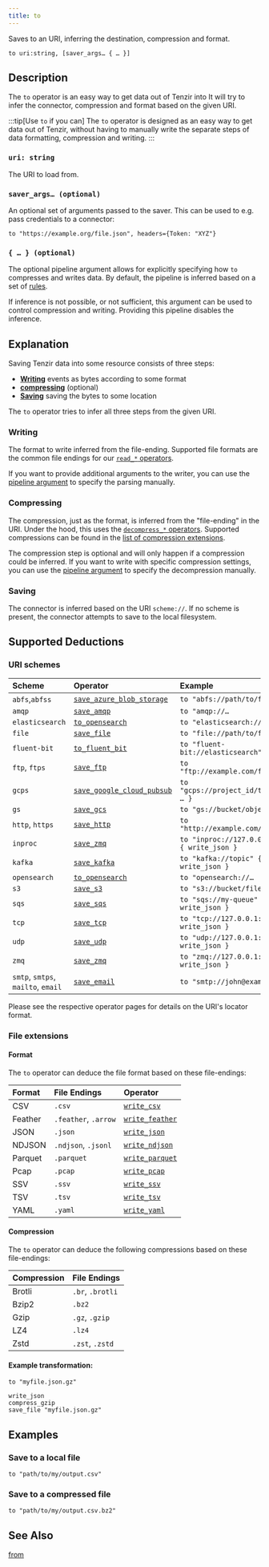 ```yaml
---
title: to
---
```


Saves to an URI, inferring the destination, compression and format.

```tql
to uri:string, [saver_args… { … }]
```

## Description

The `to` operator is an easy way to get data out of Tenzir into
It will try to infer the connector, compression and format based on the given URI.

:::tip[Use `to` if you can]
The `to` operator is designed as an easy way to get data out of Tenzir,
without having to manually write the separate steps of data formatting,
compression and writing.
:::

### `uri: string`

The URI to load from.

### `saver_args… (optional)`

An optional set of arguments passed to the saver.
This can be used to e.g. pass credentials to a connector:

```tql
to "https://example.org/file.json", headers={Token: "XYZ"}
```

### `{ … } (optional)`

The optional pipeline argument allows for explicitly specifying how `to`
compresses and writes data. By default, the pipeline is inferred based on a set
of [rules](#explanation).

If inference is not possible, or not sufficient, this argument can be used to
control compression and writing. Providing this pipeline disables the inference.

## Explanation

Saving Tenzir data into some resource consists of three steps:

- [**Writing**](#writing) events as bytes according to some format
- [**compressing**](#compressing) (optional)
- [**Saving**](#saving) saving the bytes to some location

The `to` operator tries to infer all three steps from the given URI.

### Writing

The format to write inferred from the file-ending. Supported file formats are
the common file endings for our [`read_*` operators](/reference/operators#parsing).

If you want to provide additional arguments to the writer, you can use the
[pipeline argument](#---optional) to specify the parsing manually.

### Compressing

The compression, just as the format, is inferred from the "file-ending" in the
URI. Under the hood, this uses the [`decompress_*`
operators](/reference/operators#encode--decode). Supported compressions can be found
in the [list of compression extensions](#compression).

The compression step is optional and will only happen if a compression could be inferred.
If you want to write with specific compression settings, you can use the
[pipeline argument](#---optional) to specify the decompression manually.

### Saving

The connector is inferred based on the URI `scheme://`.
If no scheme is present, the connector attempts to save to the local filesystem.

## Supported Deductions

### URI schemes

| Scheme | Operator | Example |
|:------ |:-------- |:------- |
| `abfs`,`abfss` | [`save_azure_blob_storage`](/reference/operators/save_azure_blob_storage) | `to "abfs://path/to/file.json"` |
| `amqp` | [`save_amqp`](/reference/operators/save_amqp) | `to "amqp://…` |
| `elasticsearch` | [`to_opensearch`](/reference/operators/to_opensearch) | `to "elasticsearch://…` |
| `file` | [`save_file`](/reference/operators/save_file) | `to "file://path/to/file.json"` |
| `fluent-bit` | [`to_fluent_bit`](/reference/operators/to_fluent_bit) | `to "fluent-bit://elasticsearch"` |
| `ftp`, `ftps` | [`save_ftp`](/reference/operators/save_ftp) | `to "ftp://example.com/file.json"` |
| `gcps` | [`save_google_cloud_pubsub`](/reference/operators/save_google_cloud_pubsub) | `to "gcps://project_id/topic_id" { … }` |
| `gs` | [`save_gcs`](/reference/operators/save_gcs) | `to "gs://bucket/object.json"` |
| `http`, `https` | [`save_http`](/reference/operators/save_http) | `to "http://example.com/file.json"` |
| `inproc` | [`save_zmq`](/reference/operators/save_zmq) | `to "inproc://127.0.0.1:56789" { write_json }` |
| `kafka` | [`save_kafka`](/reference/operators/save_kafka) | `to "kafka://topic" { write_json }` |
| `opensearch` | [`to_opensearch`](/reference/operators/to_opensearch) | `to "opensearch://…` |
| `s3` | [`save_s3`](/reference/operators/save_s3) | `to "s3://bucket/file.json"` |
| `sqs` | [`save_sqs`](/reference/operators/save_sqs) | `to "sqs://my-queue" { write_json }` |
| `tcp` | [`save_tcp`](/reference/operators/save_tcp) | `to "tcp://127.0.0.1:56789" { write_json }` |
| `udp` | [`save_udp`](/reference/operators/save_udp) | `to "udp://127.0.0.1:56789" { write_json }` |
| `zmq` | [`save_zmq`](/reference/operators/save_zmq) | `to "zmq://127.0.0.1:56789" { write_json }` |
| `smtp`, `smtps`, `mailto`, `email` | [`save_email`](/reference/operators/save_email) | `to "smtp://john@example.com"` |

Please see the respective operator pages for details on the URI's locator format.

### File extensions

#### Format

The `to` operator can deduce the file format based on these file-endings:

| Format | File Endings | Operator  |
|:------ |:------------ |:--------- |
|  CSV  | `.csv` | [`write_csv`](/reference/operators/write_csv) |
|  Feather  | `.feather`, `.arrow` | [`write_feather`](/reference/operators/write_feather) |
|  JSON  | `.json` | [`write_json`](/reference/operators/write_json) |
|  NDJSON  | `.ndjson`, `.jsonl` | [`write_ndjson`](/reference/operators/write_ndjson) |
|  Parquet  | `.parquet` | [`write_parquet`](/reference/operators/write_parquet) |
|  Pcap  | `.pcap` | [`write_pcap`](/reference/operators/write_pcap) |
|  SSV  | `.ssv` | [`write_ssv`](/reference/operators/write_ssv) |
|  TSV  | `.tsv` | [`write_tsv`](/reference/operators/write_tsv) |
|  YAML  | `.yaml` | [`write_yaml`](/reference/operators/write_yaml) |

#### Compression

The `to` operator can deduce the following compressions based on these
file-endings:

| Compression |    File Endings  |
|:----------- |:---------------- |
| Brotli      | `.br`, `.brotli` |
| Bzip2       | `.bz2`           |
| Gzip        | `.gz`, `.gzip`   |
| LZ4         | `.lz4`           |
| Zstd        | `.zst`, `.zstd`  |

#### Example transformation:

```tql title="to operator"
to "myfile.json.gz"
```
```tql title="Effective pipeline"
write_json
compress_gzip
save_file "myfile.json.gz"
```

## Examples

### Save to a local file

```tql
to "path/to/my/output.csv"
```

### Save to a compressed file

```tql
to "path/to/my/output.csv.bz2"
```

## See Also

[from](/reference/operators/from)
